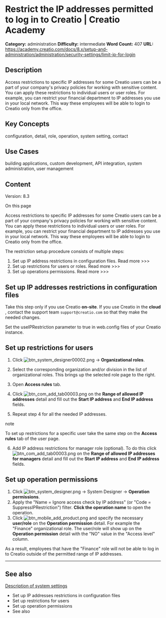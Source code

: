 # Restrict the IP addresses permitted to log in to Creatio | Creatio Academy

**Category:** administration **Difficulty:** intermediate **Word Count:** 407
**URL:**
https://academy.creatio.com/docs/8.x/setup-and-administration/administration/security-settings/limit-ip-for-login

## Description

Access restrictions to specific IP addresses for some Creatio users can be a
part of your company's privacy policies for working with sensitive content. You
can apply these restrictions to individual users or user roles. For example, you
can restrict your financial department to IP addresses you use in your local
network. This way these employees will be able to login to Creatio only from the
office.

## Key Concepts

configuration, detail, role, operation, system setting, contact

## Use Cases

building applications, custom development, API integration, system
administration, user management

## Content

Version: 8.3

On this page

Access restrictions to specific IP addresses for some Creatio users can be a
part of your company's privacy policies for working with sensitive content. You
can apply these restrictions to individual users or user roles. For example, you
can restrict your financial department to IP addresses you use in your local
network. This way these employees will be able to login to Creatio only from the
office.

The restriction setup procedure consists of multiple steps:

1. Set up IP address restrictions in configuration files. Read more >>>
2. Set up restrictions for users or roles. Read more >>>
3. Set up operations permissions. Read more >>>

## Set up IP addresses restrictions in configuration files​

Take this step only if you use Creatio **on-site**. If you use Creatio in the
**cloud** , contact the support team `support@creatio.com` so that they make the
needed changes.

Set the useIPRestriction parameter to true in web.config files of your Creatio
instance.

## Set up restrictions for users​

1. Click
   ![btn_system_designer00002.png](https://academy.creatio.com/guides/sites/en/files/documentation/user/en/user_access_management/BPMonlineHelp/assigning_roles/btn_system_designer00002.png)
   → **Organizational roles**.

2. Select the corresponding organization and/or division in the list of
   organizational roles. This brings up the selected role page to the right.

3. Open **Access rules** tab.

4. Click
   ![btn_com_add_tab00003.png](https://academy.creatio.com/guides/sites/en/files/documentation/user/en/user_access_management/BPMonlineHelp/assigning_roles/btn_com_add_tab00003.png)
   on the **Range of allowed IP addresses** detail and fill out the **Start IP
   address** and **End IP address** fields.

5. Repeat step 4 for all the needed IP addresses.

note

To set up restrictions for a specific user take the same step on the **Access
rules** tab of the user page.

6. Add IP address restrictions for manager role (optional). To do this click
   ![btn_com_add_tab00003.png](https://academy.creatio.com/guides/sites/en/files/documentation/user/en/user_access_management/BPMonlineHelp/assigning_roles/btn_com_add_tab00003.png)
   on the **Range of allowed IP addresses for managers** detail and fill out the
   **Start IP address** and **End IP address** fields.

## Set up operation permissions​

1. Click
   ![btn_system_designer.png](https://academy.creatio.com/guides/sites/en/files/documentation/user/en/user_access_management/BPMonlineHelp/system_operation_permissions/btn_system_designer.png)
   → System Designer → **Operation permissions**.
2. Apply the "Name = Ignore access check by IP address" (or "Code =
   SuppressIPRestriction") filter. **Click the operation name** to open the
   operation.
3. Click
   ![btn_mobile_add_product.png](https://academy.creatio.com/guides/sites/en/files/documentation/user/en/user_access_management/BPMonlineHelp/system_operation_permissions/btn_mobile_add_product.png)
   and specify the necessary **user/role** on the **Operation permission**
   detail. For example the "Finance" organizational role. The user/role will
   show up on the **Operation permission** detail with the "NO" value in the
   "Access level" column.

As a result, employees that have the "Finance" role will not be able to log in
to Creatio outside of the permitted range of IP addresses.

---

## See also​

[Description of system settings](https://academy.creatio.com/documents?id=1259)

- Set up IP addresses restrictions in configuration files
- Set up restrictions for users
- Set up operation permissions
- See also
